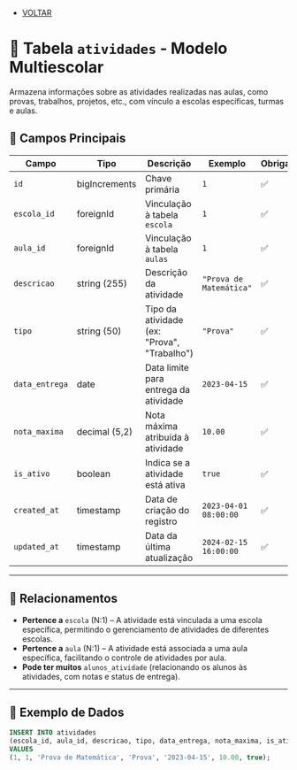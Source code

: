 - [VOLTAR](../projeto.md)  
# 📅 Tabela `atividades` - Modelo Multiescolar

Armazena informações sobre as atividades realizadas nas aulas, como provas, trabalhos, projetos, etc., com vínculo a escolas específicas, turmas e aulas.

## 📌 Campos Principais

| Campo               | Tipo         | Descrição                                     | Exemplo                           | Obrigatório? |
|---------------------|--------------|-----------------------------------------------|-----------------------------------|--------------|
| `id`                | bigIncrements | Chave primária                               | `1`                               | ✅           |
| `escola_id`         | foreignId     | Vinculação à tabela `escola`                  | `1`                               | ✅           |
| `aula_id`           | foreignId     | Vinculação à tabela `aulas`                   | `1`                               | ✅           |
| `descricao`         | string (255)  | Descrição da atividade                        | `"Prova de Matemática"`           | ✅           |
| `tipo`              | string (50)   | Tipo da atividade (ex: "Prova", "Trabalho")   | `"Prova"`                         | ✅           |
| `data_entrega`      | date          | Data limite para entrega da atividade        | `2023-04-15`                      | ✅           |
| `nota_maxima`       | decimal (5,2) | Nota máxima atribuída à atividade             | `10.00`                           | ✅           |
| `is_ativo`          | boolean       | Indica se a atividade está ativa              | `true`                            | ✅           |
| `created_at`        | timestamp     | Data de criação do registro                   | `2023-04-01 08:00:00`             | ✅           |
| `updated_at`        | timestamp     | Data da última atualização                    | `2024-02-15 16:00:00`             | ✅           |

---

## 🔗 Relacionamentos

- **Pertence a** `escola` (N:1) – A atividade está vinculada a uma escola específica, permitindo o gerenciamento de atividades de diferentes escolas.
- **Pertence a** `aula` (N:1) – A atividade está associada a uma aula específica, facilitando o controle de atividades por aula.
- **Pode ter muitos** `alunos_atividade` (relacionando os alunos às atividades, com notas e status de entrega).

---

## 📝 Exemplo de Dados

```sql
INSERT INTO atividades 
(escola_id, aula_id, descricao, tipo, data_entrega, nota_maxima, is_ativo) 
VALUES 
(1, 1, 'Prova de Matemática', 'Prova', '2023-04-15', 10.00, true);
